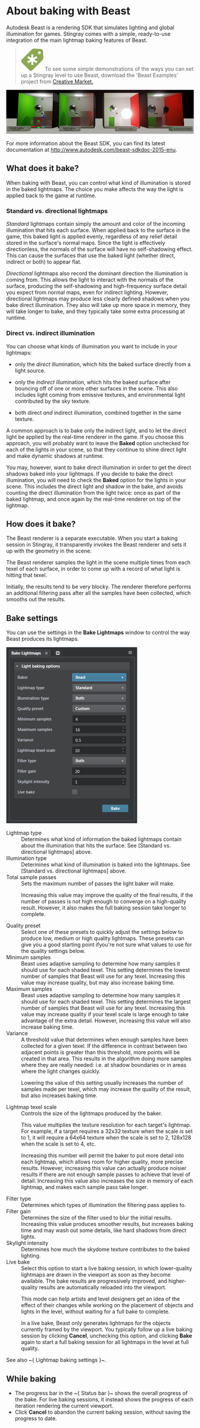 # About baking with Beast

Autodesk Beast is a rendering SDK that simulates lighting and global illumination for games. Stingray comes with a simple, ready-to-use integration of the main lightmap baking features of Beast.

> ![](../../../images/icon_CreativeMarket.png) To see some simple demonstrations of the ways you can set up a Stingray level to use Beast, download the 'Beast Examples' project from <a href="http://www.autodesk.com/stingray-creativemarket-examples" target="blank">Creative Market.</a>

![Beast example project](../../../images/example_project_beast.jpg)

For more information about the Beast SDK, you can find its latest documentation at  <http://www.autodesk.com/beast-sdkdoc-2015-enu>.

## What does it bake?

When baking with Beast, you can control what kind of illumination is stored in the baked lightmaps. The choice you make affects the way the light is applied back to the game at runtime.

### Standard vs. directional lightmaps

*Standard* lightmaps contain simply the amount and color of the incoming illumination that hits each surface. When applied back to the surface in the game, this baked light is applied evenly, regardless of any relief detail stored in the surface's normal maps. Since the light is effectively directionless, the normals of the surface will have no self-shadowing effect. This can cause the surfaces that use the baked light (whether direct, indirect or both) to appear flat.

*Directional* lightmaps also record the dominant direction the illumination is coming from. This allows the light to interact with the normals of the surface, producing the self-shadowing and high-frequency surface detail you expect from normal maps, even for indirect lighting. However, directional lightmaps may produce less clearly defined shadows when you bake direct illumination. They also will take up more space in memory, they will take longer to bake, and they typically take some extra processing at runtime.

### Direct vs. indirect illumination

You can choose what kinds of illumination you want to include in your lightmaps:

-	only the *direct* illumination, which hits the baked surface directly from a light source.

-	only the *indirect* illumination, which hits the baked surface after bouncing off of one or more other surfaces in the scene. This also includes light coming from emissive textures, and environmental light contributed by the sky texture.

-	both direct *and* indirect illumination, combined together in the same texture.

A common approach is to bake only the indirect light, and to let the direct light be applied by the real-time renderer in the game. If you choose this approach, you will probably want to leave the **Baked** option unchecked for each of the lights in your scene, so that they continue to shine direct light and make dynamic shadows at runtime.

You may, however, want to bake direct illumination in order to get the direct shadows baked into your lightmaps. If you decide to bake the direct illumination, you will need to check the **Baked** option for the lights in your scene. This includes the direct light and shadow in the bake, and avoids counting the direct illumination from the light twice: once as part of the baked lightmap, and once again by the real-time renderer on top of the lightmap.

## How does it bake?

The Beast renderer is a separate executable. When you start a baking session in Stingray, it transparently invokes the Beast renderer and sets it up with the geometry in the scene.

The Beast renderer samples the light in the scene multiple times from each texel of each surface, in order to come up with a record of what light is hitting that texel.

Initially, the results tend to be very blocky. The renderer therefore performs an additional filtering pass after all the samples have been collected, which smooths out the results.

## Bake settings

You can use the settings in the **Bake Lightmaps** window to control the way Beast produces its lightmaps.

![Beast settings](../../../images/bake_lightmaps_beast.png)

<dl>

<dt>Lightmap type</dt>
<dd>Determines what kind of information the baked lightmaps contain about the illumination that hits the surface. See [Standard vs. directional lightmaps] above.</dd>

<dt>Illumination type</dt>
<dd>Determines what kind of illumination is baked into the lightmaps. See [Standard vs. directional lightmaps] above.</dd>

<dt>Total sample passes</dt>
<dd>Sets the maximum number of passes the light baker will make.

Increasing this value may improve the quality of the final results, if the number of passes is not high enough to converge on a high-quality result. However, it also makes the full baking session take longer to complete.</dd>

<dt>Quality preset</dt>
<dd>Select one of these presets to quickly adjust the settings below to produce low, medium or high quality lightmaps. These presets can give you a good starting point ifyou're not sure what values to use for the quality settings below.</dd>

<dt>Minimum samples</dt>
<dd>Beast uses adaptive sampling to determine how many samples it should use for each shaded texel. This setting determines the lowest number of samples that Beast will use for any texel. Increasing this value may increase quality, but may also increase baking time.</dd>

<dt>Maximum samples</dt>
<dd>Beast uses adaptive sampling to determine how many samples it should use for each shaded texel. This setting determines the largest number of samples that Beast will use for any texel. Increasing this value may increase quality if your texel scale is large enough to take advantage of the extra detail. However, increasing this value will also increase baking time.</dd>

<dt>Variance</dt>
<dd>A threshold value that determines when enough samples have been collected for a given texel. If the difference in contrast between two adjacent points is greater than this threshold, more points will be created in that area. This results in the algorithm doing more samples where they are really needed: i.e. at shadow boundaries or in areas where the light changes quickly.

Lowering the value of this setting usually increases the number of samples made per texel, which may increase the quality of the result, but also increases baking time.</dd>

<dt>Lightmap texel scale</dt>
<dd>Controls the size of the lightmaps produced by the baker.

This value multiplies the texture resolution for each target's lightmap. For example, if a target requires a 32x32 texture when the scale is set to 1, it will require a 64x64 texture when the scale is set to 2, 128x128 when the scale is set to 4, etc.

Increasing this number will permit the baker to put more detail into each lightmap, which allows room for higher quality, more precise results. However, increasing this value can actually produce noisier results if there are not enough sample passes to achieve that level of detail. Increasing this value also increases the size in memory of each lightmap, and makes each sample pass take longer.</dd>

<dt>Filter type</dt>
<dd>Determines which types of illumination the filtering pass applies to.</dd>

<dt>Filter gain</dt>
<dd>Determines the size of the filter used to blur the initial results. Increasing this value produces smoother results, but increases baking time and may wash out some details, like hard shadows from direct lights.</dd>

<dt>Skylight intensity</dt>
<dd>Determines how much the skydome texture contributes to the baked lighting.</dd>

<dt>Live bake</dt>
<dd>Select this option to start a live baking session, in which lower-quality lightmaps are drawn in the viewport as soon as they become available. The bake results are progressively improved, and higher-quality results are automatically reloaded into the viewport.

This mode can help artists and level designers get an idea of the effect of their changes while working on the placement of objects and lights in the level, without waiting for a full bake to complete.

In a live bake, Beast only generates lightmaps for the objects currently framed by the viewport. You typically follow up a live baking session by clicking **Cancel**, unchecking this option, and clicking **Bake** again to start a full baking session for all lightmaps in the level at full quality.
</dd>

</dl>

See also ~{ Lightmap baking settings }~.

## While baking

-	The progress bar in the ~{ Status bar }~ shows the overall progress of the bake. For live baking sessions, it instead shows the progress of each iteration rendering the current viewport.
-	Click **Cancel** to abandon the current baking session, without saving the progress to date.
